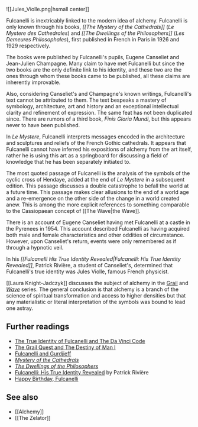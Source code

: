 
![[Jules_Violle.png|hsmall center]]

Fulcanelli is inextricably linked to the modern idea of alchemy. Fulcanelli is only known through his books, _[[The Mystery of the Cathedrals]]_ (_Le Mystere des Cathedrales_) and _[[The Dwellings of the Philosophers]]_ (_Les Demeures Philosophales_), first published in French in Paris in 1926 and 1929 respectively.

The books were published by Fulcanelli's pupils, Eugene Canseliet and Jean-Julien Champagne. Many claim to have met Fulcanelli but since the two books are the only definite link to his identity, and these two are the ones through whom these books came to be published, all these claims are inherently improvable.

Also, considering Canseliet's and Champagne's known writings, Fulcanelli's text cannot be attributed to them. The text bespeaks a mastery of symbology, architecture, art and history and an exceptional intellectual clarity and refinement of expression. The same feat has not been duplicated since. There are rumors of a third book, _Finis Gloria Mundi_, but this appears never to have been published.

In _Le Mystere_, Fulcanelli interprets messages encoded in the architecture and sculptures and reliefs of the French Gothic cathedrals. It appears that Fulcanelli cannot have inferred his expositions of alchemy from the art itself, rather he is using this art as a springboard for discussing a field of knowledge that he has been separately initiated to.

The most quoted passage of Fulcanelli is the analysis of the symbols of the cyclic cross of Hendaye, added at the end of _Le Mystere_ in a subsequent edition. This passage discusses a double catastrophe to befall the world at a future time. This passage makes clear allusions to the end of a world age and a re-emergence on the other side of the change in a world created anew. This is among the more explicit references to something comparable to the Cassiopaean concept of [[The Wave|the Wave]].

There is an account of Eugene Canseliet having met Fulcanelli at a castle in the Pyrenees in 1954. This account described Fulcanelli as having acquired both male and female characteristics and other oddities of circumstance. However, upon Canseliet's return, events were only remembered as if through a hypnotic veil.

In his _[[Fulcanelli His True Identity Revealed|Fulcanelli: His True Identity Revealed]]_, Patrick Rivière, a student of Canseliet's, determined that Fulcanelli's true identity was Jules Violle, famous French physicist.

[[Laura Knight-Jadczyk]] discusses the subject of alchemy in the [Grail](http://cassiopaea.org/2011/02/22/the-grail-quest-and-the-destiny-of-man-i/) and _[Wave](http://cassiopaea.org/2010/05/08/the-wave-chapter-1-riding-the-wave/)_ series. The general conclusion is that alchemy is a branch of the science of spiritual transformation and access to higher densities but that any materialistic or literal interpretation of the symbols was bound to lead one astray.

Further readings
----------------

*   [The True Identity of Fulcanelli and The Da Vinci Code](http://cassiopaea.org/2010/09/22/the-true-identity-of-fulcanelli-and-the-da-vinci-code/)
*   [The Grail Quest and The Destiny of Man I](http://cassiopaea.org/2011/02/22/the-grail-quest-and-the-destiny-of-man-i/)
*   [Fulcanelli and Gurdjieff](https://cassiopaea.org/forum/index.php/topic,11495.0.html)
*   _[Mystery of the Cathedrals](http://www.amazon.com/Fulcanelli-Alchemist-Cathedrales-Esoteric-Intrepretation/dp/0914732145/)_
*   _[The Dwellings of the Philosophers](http://www.amazon.com/Dwellings-Philosophers-Fulcanelli/dp/0963521160)_
*   [Fulcanelli: His True Identity Revealed](http://www.redpillpress.com/shop/fulcanelli/) by Patrick Rivière
*   [Happy Birthday, Fulcanelli](http://www.sott.net/article/124992-Happy-Birthday-Fulcanelli)

See also
--------

*   [[Alchemy]]
*   [[The Zelator]]
